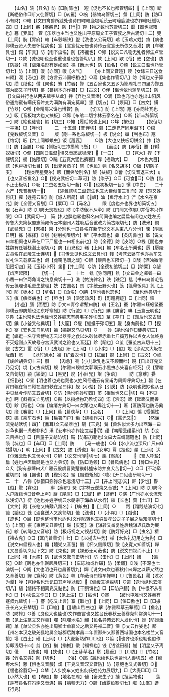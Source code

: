 <!-- { "loadSidebar": true } -->
　　【山名】晥【县名】防【□防简也】　短【促也不长也都管切四】【上同】断【断絶俗作□断又徒管切】□【转籰】○椀【器物乌管切三】盌【上同】防【防□小有财】○疃【文曰禽兽所践处也诗曰町疃鹿埸毛苌云町疃鹿迹也亦作疃吐缓切四】□【上同】痪【痪痪皃】防【行】算【物之数也苏管切三】匴【器也冠箱也】篹【箩属】　管【乐器也主当也又姓出平原周文王子管叔之后古满切十二】筦【上同】脘【胃府】輨【车毂端铁】盥【洗也又公玩切】琯【玉琯又姓】痯【病也郭璞云贤人失志怀忧病也】悹【悹悹忧无告也诗传云悹悹无所依又音灌】防【车鞁具也】錧【车具】防【雨下虫名】防【袴襱也】○卵【説文曰凡物无乳者卵生卢管切一】○款【诚也叩也至也重也爱也苦管切八】歀【上同】欵【俗】窾【空也】防【防鏠】梡【虞爼名形有足如案】棵【断木也】防【鱼名】○煗【说文曰温也乃管切七】防【上同】暖【亦同】暖【火气】
　　【亦上同又音暄】餪【女嫁三日送食曰餪】渜【汤也】稬【方言云沛国呼稻也】○纂【集也作管切八】防【铤也又子算切】缵【继也】儹【聚也】籫【竹器】酂【五百家也又五乡为酂周礼曰四里为酂五酂为鄙又子旰切】繤【繤组本亦作纂】□【古文】○伴【侣也依也蒲旱切三】防【文曰并行也从两夫辇字从此】拌【弃也又音潘】○满【盈也充也亦姓出山阳风俗通荆蛮有瞒氏音舛变为满魏有满宠莫旱】懑【切五】□【烦闷】□【古文】鏋【竹器】○粄【金精屑米饼也博管】防
　　【切五】防【上同】瓪【亦同牡瓦也又】昄【音板均大也又扶板】○鄹【布绾二切字林云亭名在】○断【新丰辞纂切一】防【絶也徒管】縀【切三】○摊【履后帖也上同】○坢【按也】
　　【奴但切一平坦】□【坢也】
　　二　十五潸【普伴切】潸【二走皃产同用泪下】○绾【皃数板切又音】○
　　版【刚一系也乌板切一】板【说文】蝂【判也布】瓪【绾切】昄【六上同蝂蝜虫】钣【瓪瓦】
　　○防【大也又扶板切鉼金】拃【防□】防【面皱】○赧【侧板切三拃摸鸷飞慙】□
　　【而面】防【赤俗】戁【作奴板切】○僴【四防□温湿惧又音蹨武猛皃】【一曰】
　　□【寛大】捍【下赧切又】橺【姑限切】○睆【五寛大猛也捍握】睅【摇动大】□
　　【木也大目】鲩【也戸板切七目】防【出皃黄蒸子】皖【也鱼】莞【名又胡本】○阪【切防子麦】
　　【麴类明星莞尔】昄【而笑陂别名】魬【扶板】○矕【切又音返三大】【也又音板鱼名】○【视皃武板切二草可】防【染子】○□【可食□】○防【齿不正士板切】○眅【二虫名五板切一齧】○【也初板切一目】馔【中白】　　二十六产【皃普板切一】
　　【述雏鲩切二盘馔生也又大籥似笛三孔而】簅【短又姓何氏】摌【姓苑云彭】防【城人所简】嵼【嵼】汕【鱼浮水上】浐【水名在京兆】防【全德又音刬】□【粟□】□【马名】
　　限【度也齐也界也胡简切五】硍【石声】防【□防无畏视也】防【牛防很不从牵】防【门阈又作痕□并俗本只作限】○□【武简切一】　简【札也牒也畧也释名曰简间也编之扁扁有间也又姓左氏传鲁大夫简叔蜀志简雍传云本幽州人姓耿后音讹改为简古限切七】防【洗米】僴【武猛皃】□【帬襵】柬【分别也一曰县名在新宁说文本从束八八分也】暕【阴旦日明】拣【拣择】○刬【刬削初限切六】铲【平木器也】丳【炙肉丳也】羼【说文曰羊相厠也从羴在尸下尸屋也一曰相出前也】防【全德】防【皮防】○栈【閤也亦姓魏有任城栈潜土限切八】防【山皃也】嶘【上同】轏【车名士所乗也】孱【孱陵古县名在武陵又士连切】【书传云见也说文云具也】輚【埤苍云卧车也亦兵车又仪礼注云载柩车也】虥【虎窃毛谓之虥】○眼【眼目也五限切一】○醆【酒浊微清阻限切四】琖【玉琖小杯】盏【并上同】○防【全德初绾切二】□【防粟】○龈【齿声起限】
　　【切一】
　　二　十七　铣【狝同用】铣【文曰金之凙者一曰小凿一曰钟两角谓之铣息典切十一】洗【姑洗律名】跣【跣足】毨【书曰鸟兽毛毨传云毨理也毛更生整理】姺【古国名】燹【字统云野火也】箲【箲帚饭具】筅【上同】防【枣木】□【草名】□【鱼名】○腆【厚也善也忘也】
　　【至也他典切十五】痶【痶痪病也】圢【坦也】淟【淟涊热风】町【町疃鹿迹】□【上同】錪
　　【小釡】腼【面慙】防【文曰青徐谓慙曰防】琠【玉名】蚕【尔雅曰螼蚓蜸蚕郭璞云即防蟺也江东呼寒蚓】防【行迹】□【行皃】賟【腆富】晪【玉篇云明也】○典【主也常也法也经也又姓魏志有典韦多殄切五】蕇【葶】□【颊后也又古很切】錪【小釜又他典切】【大箧】○蝘【蝘蜓于殄切五】躽【身向前也】□【视也】宴【安也又乌见切】嬿【嬿婉又乌见切】○
　　殄【絶也俗作□徒典切三】蜓【蝘蜓一名守宫博物志云以器养之食以朱砂体尽赤重七斤捣万杵以点女人体终身不灭婬则点灭故号守宫汉武试之验也又音廷】跈【蹈也】○茧【蚕茧古典切十三】絸【古文】蠒【俗】□【皮起】趼【上同】□【小束】□【俗】垷【涂泥又大坂在陇西】笕
　　【以竹通水】襺【纩着衣也】□【拭面】挸【上同】□【古文】○岘【峻岭胡典切十三】臔
　　【肉急】哯【小儿欧乳也又不顾而吐】晛【日出好皃又乃见切】垷【又古典切】蚬【尔雅曰蚬缢女郭璞云小黒虫赤头喜自经死】伣【譬喻又苦甸切】顈【顈缀】□【黑皃】睍【小目皃】詪【争语】
　　防【意难】嫢【细皃】○显【明也着也光也觌也又姓风俗通云有显甫为周卿呼典切五】韅【在背曰韅在胷曰靷在腹曰鞅在足曰绊】蚬【小蛤】抮【引戾】防【众明也微妙也从日中见丝今作防又五合切】○防【涂也弥殄切四】芇【相当也又亡切】丏【不见也】眄【斜视又亡见切】○撚【以指撚物乃殄切四】涊【淟涊】蹨【蹂蹨又而善切】跈【蹈也】○编【编绡方典切一曰次第也又卑连切十一】匾【匾防薄也防汤奚切】缏【褰裳】□【上同】萹【萹茿草】□【豆名】
　　□【上同】惼【愝惼性狭】碥【乘车石也】扁【扁署门户】糄【烧稻作采】○【露光又】
　　【然涕流皃胡畎切十四】【鼎耳文云举鼎也】琄【玉皃】贙【兽名似犬多力出西海一曰对争也倒一虎者非也】埍【女牢也亦作妶又姑切】缳【韦昭云缳系也】防【文云目摇也】□【目童子又胡防切】鞙【防鞙刀鞘也文曰大车缚轭靻也】防【上同】陨【坑也】□【车□】□【上同】防
　　【马一歳也】○【水小流也深尺广尺曰姑切八】畎【上同】【古文】詃【诱也】埍【女牢】罥【挂也】羂【上同】汱【尔雅云坠也又伏水也】○辫【文交也薄切七】艑【呉船】
　　【蜀人呼盐】扁【姓也卢医扁鹊是也又方典切】防【防□毛领】□【骨风病也】□【骨□生皃】○犬【狗有悬蹄曰犬广雅云殷虞晋獒楚獚韩獹宋防并良犬苦切一】○□【不动牵茧切四】豤【齧也】防【穄别名】蜸【蜸蚕蚯蚓】○齞【开口见齿研岘切一】　　二　十　八狝【秋猎曰狝狝杀也息浅切十三】□【并上同见文】鲜【少也】尠【俗】尟【寡也】
　　癣【癣疥】燹【字林云逆烧又音铣】【上同】防【□防今人户版籍也□音牵上声】廯【屋廪】□【□蛇】藓【苔藓】○演【广也亦水长流皃以浅切八】衍【达也亦姓字统云水朝宗于海故从水行】縯【长也】蔩【土爪】□【大笑】戭【长枪又梼戭八凯名】【螾虫】【上同】○
　　践【蹋践慈演切七】諓【謟也】饯【酒食送人又疾箭切】俴【浅也】□【小痒】□【蹈也】
　　防【迹也】○展【舒也整也审也适也文作防转也又姓鲁孝公之子子展之后知演切十】防【上同】搌【束缚又丑善切】皽【皮寛】辗【辗转又畨复姓后魏辗迟氏改为展氏】紾【转绳也又音轸】防【极巧视之又视战切】防【防奵好皃】□【虫名】襢【襢衣皃】○□【耳门旨善切十七】□【以槌去牛势】椫【木名礼记用之为杓】□【说文曰倨视人也】饘【饘粥又音氊】醆【杯又侧限切】皽【皮寛又知善切】燀【又昌善切义见下文】防【束也】防【裸形无可蔽也】防【说文曰视而不止】□【上同】橏【木瘤】防【武也又騺鸟击势也】防【击也】□【上同】嫸
　　【偏忮】○趁【践也亦作辗尼展切三】【车轹物或作碾】防【柔弱】○浅【不深也七演切一】○阐【大也明也开也昌善切九】燀【说文曰炊也春秋传曰燀之以薪又然也又章善切】繟【寛绰】防【黄色】幝【车蔽诗曰檀车幝幝】□【鲁邑名】灛【汶水为灛】啴【寛绰名也乐记曰其声啴以缓】【偏缓又徐翦切】○遣【送也纵也去演切八】缱【缱绻不相离皃又黏也】防【干麫饼也】□【□防户籍】防【牛很不从引也】□【小块说文作□】□【见上注】□【黏也】○蹇
　　【跛也屯难也又姓秦有蹇叔九辇切十一】謇【吃又止言】搴【取也】【上同】□【偃□傲也】□【□搌丑长皃又丑辇切】□【□缩】【嵼山屈曲也】藆【尔雅释草云藆藅】□【鱼名】防【防袴】○善【良也大也佳也文作譱言也又姓吕氏春秋云善卷尧师常演切十一】譱【见上注篆文又作善】墠【除墠地名】鱓【鱼名异苑云死人发化也】蟺【防蟺蚯蚓】单【单父县名亦姓出周卿士单襄公之后又丹禅二音】僐【文云作姿也】鄯【州名本汉之破羌县地属金城郡后魏孝昌二年置鄯州又鄯善西域国也本名楼兰又音擅】墡【白土】磰【上同】□【大麦新熟作□□也】○翦【也齐也杀也勒也俗作剪即浅切十四】剪【俗】揃【揃搣】戬【福祥也】钱【钱铫田器】媊【明星又子离切】俴
　　【浅也】帴【狭也】□【王蔧草名】鬋【髪垂】□【□防】□【竹名】籛【竹名又姓】防【切也】
　　【俗】○蹨【践也续也执也紧也人善切五】橪【橪枣木名】戁【惧也又音赧】熯【干皃又音汉又音防】防【意脃也又式善切】○【缓也徐翦切一】○辇【人步挽车又姓出何氏姓苑力展切九】□【大麦□□】□【小然大也】琏【瑚琏】鄻【地名在周】僆【畜双生子】摙【担运物也】
　　莲【莲芍县名在冯翊又音连】膦【膦輭无力】○齴【齿露鱼蹇切七】巘【山峯】遃【行皃】
